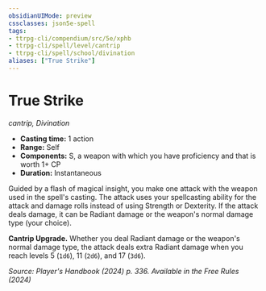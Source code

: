 ```yaml
---
obsidianUIMode: preview
cssclasses: json5e-spell
tags:
- ttrpg-cli/compendium/src/5e/xphb
- ttrpg-cli/spell/level/cantrip
- ttrpg-cli/spell/school/divination
aliases: ["True Strike"]
---
```

# True Strike
*cantrip, Divination*  

- **Casting time:** 1 action
- **Range:** Self
- **Components:** S, a weapon with which you have proficiency and that is worth 1+ CP
- **Duration:** Instantaneous

Guided by a flash of magical insight, you make one attack with the weapon used in the spell's casting. The attack uses your spellcasting ability for the attack and damage rolls instead of using Strength or Dexterity. If the attack deals damage, it can be Radiant damage or the weapon's normal damage type (your choice).

**Cantrip Upgrade.** Whether you deal Radiant damage or the weapon's normal damage type, the attack deals extra Radiant damage when you reach levels 5 (`1d6`), 11 (`2d6`), and 17 (`3d6`).

*Source: Player's Handbook (2024) p. 336. Available in the Free Rules (2024)*